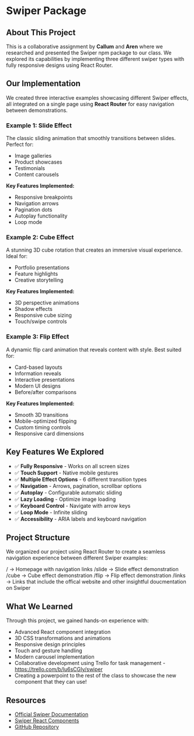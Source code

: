 # Swiper Package

## About This Project
This is a collaborative assignment by **Callum** and **Aren** where we researched and presented the Swiper npm package to our class. We explored its capabilities by implementing three different swiper types with fully responsive designs using React Router.

## Our Implementation

We created three interactive examples showcasing different Swiper effects, all integrated on a single page using **React Router** for easy navigation between demonstrations.

### Example 1: Slide Effect
The classic sliding animation that smoothly transitions between slides. Perfect for:
- Image galleries
- Product showcases
- Testimonials
- Content carousels

**Key Features Implemented:**
- Responsive breakpoints
- Navigation arrows
- Pagination dots
- Autoplay functionality
- Loop mode

### Example 2: Cube Effect
A stunning 3D cube rotation that creates an immersive visual experience. Ideal for:
- Portfolio presentations
- Feature highlights
- Creative storytelling

**Key Features Implemented:**
- 3D perspective animations
- Shadow effects
- Responsive cube sizing
- Touch/swipe controls

### Example 3: Flip Effect
A dynamic flip card animation that reveals content with style. Best suited for:
- Card-based layouts
- Information reveals
- Interactive presentations
- Modern UI designs
- Before/after comparisons

**Key Features Implemented:**
- Smooth 3D transitions
- Mobile-optimized flipping
- Custom timing controls
- Responsive card dimensions

## Key Features We Explored

- ✅ **Fully Responsive** - Works on all screen sizes
- ✅ **Touch Support** - Native mobile gestures
- ✅ **Multiple Effect Options** - 6 different transition types
- ✅ **Navigation** - Arrows, pagination, scrollbar options
- ✅ **Autoplay** - Configurable automatic sliding
- ✅ **Lazy Loading** - Optimize image loading
- ✅ **Keyboard Control** - Navigate with arrow keys
- ✅ **Loop Mode** - Infinite sliding
- ✅ **Accessibility** - ARIA labels and keyboard navigation

## Project Structure

We organized our project using React Router to create a seamless navigation experience between different Swiper examples:

/               → Homepage with navigation links
/slide          → Slide effect demonstration
/cube           → Cube effect demonstration
/flip           → Flip effect demonstration
/links          → Links that include the offical website and other insightful doucmentation on Swiper

## What We Learned

Through this project, we gained hands-on experience with:
- Advanced React component integration
- 3D CSS transformations and animations
- Responsive design principles
- Touch and gesture handling
- Modern carousel implementation
- Collaborative development using Trello for task management - https://trello.com/b/lu6sCGIy/swiper
- Creating a powerpoint to the rest of the class to showcase the new component that they can use!

## Resources

- [Official Swiper Documentation](https://swiperjs.com/)
- [Swiper React Components](https://swiperjs.com/react)
- [GitHub Repository](https://github.com/nolimits4web/swiper)



